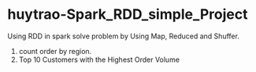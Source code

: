 # huytrao-Spark_RDD_simple_Project
Using RDD in spark solve problem by Using Map, Reduced and Shuffer. 
1. count order by region.
2. Top 10 Customers with the Highest Order Volume

